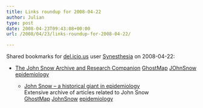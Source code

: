 ```yaml
---
title: Links roundup for 2008-04-22
author: Julian
type: post
date: 2008-04-23T09:43:08+00:00
url: /2008/04/23/links-roundup-for-2008-04-22/

---
```

Shared bookmarks for [del.icio.us][1] user [Synesthesia][2] on 2008-04-22:

  * [The John Snow Archive and Research Companion][3] 
    [GhostMap][4] [JOhnSnow][5] [epidemiology][6] </li> 
    
      * [John Snow &#8211; a historical giant in epidemiology][7]  
        Extensive archive of articles related to John Snow  
        [GhostMap][4] [JohnSnow][8] [epidemiology][6] </ul>

 [1]: https://del.icio.us/
 [2]: https://del.icio.us/synesthesia
 [3]: https://matrix.msu.edu/~johnsnow
 [4]: https://del.icio.us/synesthesia/GhostMap
 [5]: https://del.icio.us/synesthesia/JOhnSnow
 [6]: https://del.icio.us/synesthesia/epidemiology
 [7]: https://www.ph.ucla.edu/epi/snow.html
 [8]: https://del.icio.us/synesthesia/JohnSnow